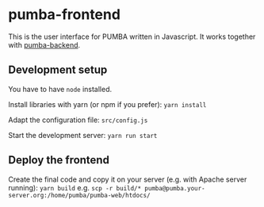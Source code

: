 # pumba-frontend

This is the user interface for PUMBA written in Javascript.
It works together with [pumba-backend](https://github.com/UNIL-PAF/pumba-backend).

## Development setup

You have to have `node` installed.

Install libraries with yarn (or npm if you prefer):
`yarn install`

Adapt the configuration file:
`src/config.js`

Start the development server:
`yarn run start`


## Deploy the frontend

Create the final code and copy it on your server (e.g. with Apache server running):
`yarn build`
e.g. `scp -r build/* pumba@pumba.your-server.org:/home/pumba/pumba-web/htdocs/`
